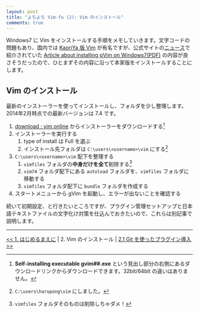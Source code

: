 ```yaml
---
layout: post
title: "よちよち Vim-fu (2): Vim のインストール"
comments: true
---
```


Windows7 に Vim をインストールする手順をメモしていきます。文字コードの問題もあり、国内では [KaoriYa 版 Vim][47] が有名ですが、公式サイトの[ニュース][78]で紹介されていた [Article about installing gVim on Windows7(PDF)](http://www.vim.org/ugrankar.pdf) の内容が良さそうだったので、ひとまずその内容に沿って本家版をインストールすることにします。

## Vim のインストール

最新のインストーラーを使ってインストールし、フォルダを少し整理します。2014年2月時点での最新バージョンは 7.4 です。

1. [download : vim online][4] からインストーラーをダウンロードする[^01]
2. インストーラーを実行する
    1. type of install は Full を選ぶ
    2. インストール先フォルダは `C:\users\<username>\vim` にする[^02]
3. `C:\users\<username>\vim` 配下を整理する
    1. `vimfiles` フォルダの**中身だけを全て**削除する[^03]
    2. `vim74` フォルダ配下にある `autoload` フォルダを、`vimfiles` フォルダに移動する
    3. `vimfiles` フォルダ配下に `bundle` フォルダを作成する
4. スタートメニューから gVim を起動し、エラーが出ないことを確認する

続いて初期設定、と行きたいところですが、プラグイン管理セットアップと日本語テキストファイルの文字化け対策を仕込んでおきたいので、これらは別記事で説明します。

----------------------------------------

[<< 1. はじめるまえに](http://blog.harupong.com/2014/02/vim-fu-1/) | 2. Vim のインストール | [2.1 Git を使ったプラグイン導入 >>](http://blog.harupong.com/2014/02/vim-fu-2.1/)

[4]: http://www.vim.org/download.php
[47]: http://www.kaoriya.net/software/vim/
[78]: http://www.vim.org/news/news.php

[^01]: **Self-installing executable   gvim##.exe** という見出し部分の右側にあるダウンロードリンクからダウンロードできます。32bit/64bit の違いはありません。

[^02]: `C:\users\harupong\vim` にしました。

[^03]: `vimfiles` フォルダそのものは削除しちゃダメ！
